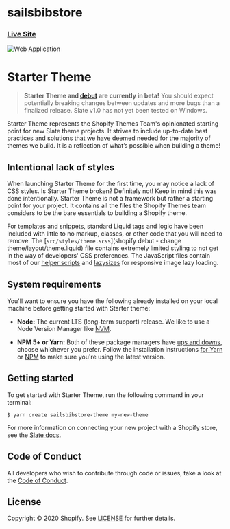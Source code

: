 # sailsbibstore
 
### [Live Site](https://sailsbibz.myshopify.com/)

![Web Application](https://p16.f3.n0.cdn.getcloudapp.com/items/4guJK1Qd/Screen%20Shot%202020-10-22%20at%203.08.21%20AM.png?source=viewer&v=75163934ad1743915f0362b84fe36eb7)
# Starter Theme

> **Starter Theme and [debut](https://github.com/BechyCherisme/sailsbibstore.git) are currently in beta!** You should expect potentially breaking changes between updates and more bugs than a finalized release. Slate v1.0 has not yet been tested on Windows.

Starter Theme represents the Shopify Themes Team's opinionated starting point for new Slate theme projects. It strives to include up-to-date best practices and solutions that we have deemed needed for the majority of themes we build. It is a reflection of what’s possible when building a theme!

## Intentional lack of styles

When launching Starter Theme for the first time, you may notice a lack of CSS styles. Is Starter Theme broken? Definitely not! Keep in mind this was done intentionally. Starter Theme is not a framework but rather a starting point for your project. It contains all the files the Shopify Themes team considers to be the bare essentials to building a Shopify theme.

For templates and snippets, standard Liquid tags and logic have been included with little to no markup, classes, or other code that you will need to remove. The [`src/styles/theme.scss`](shopify debut - change theme/layout/theme.liquid) file contains extremely limited styling to not get in the way of developers' CSS preferences. The JavaScript files contain most of our [helper scripts](https://github.com/Shopify/theme-scripts/tree/master/packages) and [lazysizes](https://github.com/aFarkas/lazysizes) for responsive image lazy loading.

## System requirements

You'll want to ensure you have the following already installed on your local machine before getting started with Starter theme:

- **Node:** The current LTS (long-term support) release. We like to use a Node Version Manager like [NVM](https://github.com/creationix/nvm).

- **NPM 5+ or Yarn:** Both of these package managers have [ups and downs](https://blog.risingstack.com/yarn-vs-npm-node-js-package-managers/), choose whichever you prefer. Follow the installation instructions [for Yarn](https://yarnpkg.com/en/docs/install) or [NPM](https://www.npmjs.com/get-npm) to make sure you're using the latest version.

## Getting started

To get started with Starter Theme, run the following command in your terminal:

```
$ yarn create sailsbibstore-theme my-new-theme
```

For more information on connecting your new project with a Shopify store, see the [Slate docs](https://github.com/Shopify/debuts/wiki/3.-Connect-to-your-store).


## Code of Conduct

All developers who wish to contribute through code or issues, take a look at the
[Code of Conduct](https://github.com/Shopify/starter-theme/blob/master/CODE_OF_CONDUCT.md).

## License

Copyright © 2020 Shopify. See [LICENSE](https://github.com/Shopify/starter-theme/blob/master/LICENSE) for further details.
